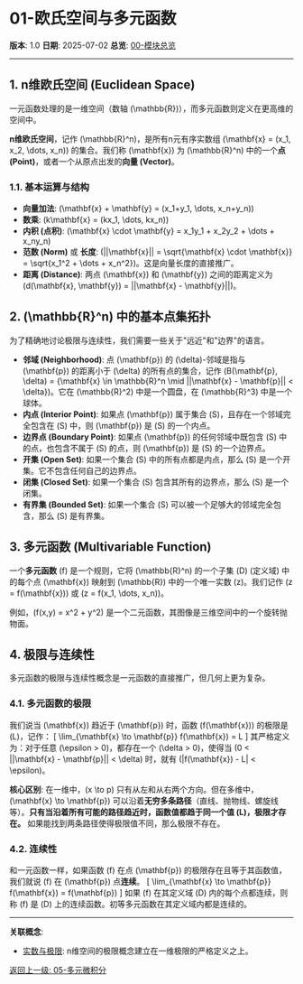 # 01-欧氏空间与多元函数

**版本**: 1.0
**日期**: 2025-07-02
**总览**: [00-模块总览](./00-模块总览.md)

---

## 1. n维欧氏空间 (Euclidean Space)

一元函数处理的是一维空间（数轴 \(\mathbb{R}\)），而多元函数则定义在更高维的空间中。

**n维欧氏空间**，记作 \(\mathbb{R}^n\)，是所有n元有序实数组 \(\mathbf{x} = (x_1, x_2, \dots, x_n)\) 的集合。我们称 \(\mathbf{x}\) 为 \(\mathbb{R}^n\) 中的一个**点 (Point)**，或者一个从原点出发的**向量 (Vector)**。

### 1.1. 基本运算与结构

- **向量加法**: \(\mathbf{x} + \mathbf{y} = (x_1+y_1, \dots, x_n+y_n)\)
- **数乘**: \(k\mathbf{x} = (kx_1, \dots, kx_n)\)
- **内积 (点积)**: \(\mathbf{x} \cdot \mathbf{y} = x_1y_1 + x_2y_2 + \dots + x_ny_n\)
- **范数 (Norm)** 或 **长度**: \(||\mathbf{x}|| = \sqrt{\mathbf{x} \cdot \mathbf{x}} = \sqrt{x_1^2 + \dots + x_n^2}\)。这是向量长度的直接推广。
- **距离 (Distance)**: 两点 \(\mathbf{x}\) 和 \(\mathbf{y}\) 之间的距离定义为 \(d(\mathbf{x}, \mathbf{y}) = ||\mathbf{x} - \mathbf{y}||\)。

## 2. \(\mathbb{R}^n\) 中的基本点集拓扑

为了精确地讨论极限与连续性，我们需要一些关于"远近"和"边界"的语言。

- **邻域 (Neighborhood)**: 点 \(\mathbf{p}\) 的 \(\delta\)-邻域是指与 \(\mathbf{p}\) 的距离小于 \(\delta\) 的所有点的集合，记作 \(B(\mathbf{p}, \delta) = \{\mathbf{x} \in \mathbb{R}^n \mid ||\mathbf{x} - \mathbf{p}|| < \delta\}\)。它在 \(\mathbb{R}^2\) 中是一个圆盘，在 \(\mathbb{R}^3\) 中是一个球体。
- **内点 (Interior Point)**: 如果点 \(\mathbf{p}\) 属于集合 \(S\)，且存在一个邻域完全包含在 \(S\) 中，则 \(\mathbf{p}\) 是 \(S\) 的一个内点。
- **边界点 (Boundary Point)**: 如果点 \(\mathbf{p}\) 的任何邻域中既包含 \(S\) 中的点，也包含不属于 \(S\) 的点，则 \(\mathbf{p}\) 是 \(S\) 的一个边界点。
- **开集 (Open Set)**: 如果一个集合 \(S\) 中的所有点都是内点，那么 \(S\) 是一个开集。它不包含任何自己的边界点。
- **闭集 (Closed Set)**: 如果一个集合 \(S\) 包含其所有的边界点，那么 \(S\) 是一个闭集。
- **有界集 (Bounded Set)**: 如果一个集合 \(S\) 可以被一个足够大的邻域完全包含，那么 \(S\) 是有界集。

## 3. 多元函数 (Multivariable Function)

一个**多元函数** \(f\) 是一个规则，它将 \(\mathbb{R}^n\) 的一个子集 \(D\) (定义域) 中的每个点 \(\mathbf{x}\) 映射到 \(\mathbb{R}\) 中的一个唯一实数 \(z\)。我们记作 \(z = f(\mathbf{x})\) 或 \(z = f(x_1, \dots, x_n)\)。

例如，\(f(x,y) = x^2 + y^2\) 是一个二元函数，其图像是三维空间中的一个旋转抛物面。

## 4. 极限与连续性

多元函数的极限与连续性概念是一元函数的直接推广，但几何上更为复杂。

### 4.1. 多元函数的极限

我们说当 \(\mathbf{x}\) 趋近于 \(\mathbf{p}\) 时，函数 \(f(\mathbf{x})\) 的极限是 \(L\)，记作：
\[ \lim_{\mathbf{x} \to \mathbf{p}} f(\mathbf{x}) = L \]
其严格定义为：对于任意 \(\epsilon > 0\)，都存在一个 \(\delta > 0\)，使得当 \(0 < ||\mathbf{x} - \mathbf{p}|| < \delta\) 时，就有 \(|f(\mathbf{x}) - L| < \epsilon\)。

**核心区别**: 在一维中，\(x \to p\) 只有从左和从右两个方向。但在多维中，\(\mathbf{x} \to \mathbf{p}\) 可以沿着**无穷多条路径**（直线、抛物线、螺旋线等）。**只有当沿着所有可能的路径趋近时，函数值都趋于同一个值 \(L\)，极限才存在。** 如果能找到两条路径使得极限值不同，那么极限不存在。

### 4.2. 连续性

和一元函数一样，如果函数 \(f\) 在点 \(\mathbf{p}\) 的极限存在且等于其函数值，我们就说 \(f\) 在 \(\mathbf{p}\) 点**连续**。
\[ \lim_{\mathbf{x} \to \mathbf{p}} f(\mathbf{x}) = f(\mathbf{p}) \]
如果 \(f\) 在其定义域 \(D\) 内的每个点都连续，则称 \(f\) 是 \(D\) 上的连续函数。初等多元函数在其定义域内都是连续的。

---
**关联概念**:

- [实数与极限](../01-实数与极限/02-序列极限.md): n维空间的极限概念建立在一维极限的严格定义之上。

[返回上一级: 05-多元微积分](./00-模块总览.md)
